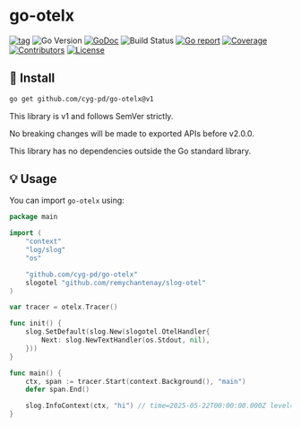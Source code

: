 # go-otelx

[![tag](https://img.shields.io/github/tag/cyg-pd/go-otelx.svg)](https://github.com/cyg-pd/go-otelx/releases)
![Go Version](https://img.shields.io/badge/Go-%3E%3D%201.18-%23007d9c)
[![GoDoc](https://godoc.org/github.com/cyg-pd/go-otelx?status.svg)](https://pkg.go.dev/github.com/cyg-pd/go-otelx)
![Build Status](https://github.com/cyg-pd/go-otelx/actions/workflows/test.yml/badge.svg)
[![Go report](https://goreportcard.com/badge/github.com/cyg-pd/go-otelx)](https://goreportcard.com/report/github.com/cyg-pd/go-otelx)
[![Coverage](https://img.shields.io/codecov/c/github/cyg-pd/go-otelx)](https://codecov.io/gh/cyg-pd/go-otelx)
[![Contributors](https://img.shields.io/github/contributors/cyg-pd/go-otelx)](https://github.com/cyg-pd/go-otelx/graphs/contributors)
[![License](https://img.shields.io/github/license/cyg-pd/go-otelx)](./LICENSE)

## 🚀 Install

```sh
go get github.com/cyg-pd/go-otelx@v1
```

This library is v1 and follows SemVer strictly.

No breaking changes will be made to exported APIs before v2.0.0.

This library has no dependencies outside the Go standard library.

## 💡 Usage

You can import `go-otelx` using:

```go
package main

import (
	"context"
	"log/slog"
	"os"

	"github.com/cyg-pd/go-otelx"
	slogotel "github.com/remychantenay/slog-otel"
)

var tracer = otelx.Tracer()

func init() {
	slog.SetDefault(slog.New(slogotel.OtelHandler{
		Next: slog.NewTextHandler(os.Stdout, nil),
	}))
}

func main() {
	ctx, span := tracer.Start(context.Background(), "main")
	defer span.End()

	slog.InfoContext(ctx, "hi") // time=2025-05-22T00:00:00.000Z level=INFO msg=hi trace_id=47d484a406418847427ac3a0a1f3f145 span_id=44097bd488b383a5
}
```
